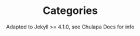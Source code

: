 ---
layout: cloudcategory2
title: Categories
subtitle: Adapted to Jekyll >= 4.1.0, see Chulapa Docs for info
permalink: /categories
show_breadcrumb   : true
---